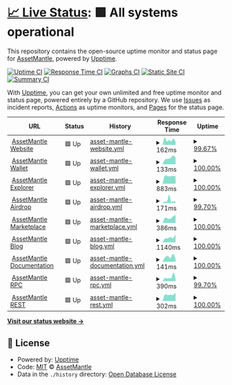 # [📈 Live Status](https://status.assetmantle.one): <!--live status--> **🟩 All systems operational**

This repository contains the open-source uptime monitor and status page for [AssetMantle](https://assetmantle.one), powered by [Upptime](https://github.com/upptime/upptime).

[![Uptime CI](https://github.com/AssetMantle/status/workflows/Uptime%20CI/badge.svg)](https://github.com/AssetMantle/status/actions?query=workflow%3A%22Uptime+CI%22)
[![Response Time CI](https://github.com/AssetMantle/status/workflows/Response%20Time%20CI/badge.svg)](https://github.com/AssetMantle/status/actions?query=workflow%3A%22Response+Time+CI%22)
[![Graphs CI](https://github.com/AssetMantle/status/workflows/Graphs%20CI/badge.svg)](https://github.com/AssetMantle/status/actions?query=workflow%3A%22Graphs+CI%22)
[![Static Site CI](https://github.com/AssetMantle/status/workflows/Static%20Site%20CI/badge.svg)](https://github.com/AssetMantle/status/actions?query=workflow%3A%22Static+Site+CI%22)
[![Summary CI](https://github.com/AssetMantle/status/workflows/Summary%20CI/badge.svg)](https://github.com/AssetMantle/status/actions?query=workflow%3A%22Summary+CI%22)

With [Upptime](https://upptime.js.org), you can get your own unlimited and free uptime monitor and status page, powered entirely by a GitHub repository. We use [Issues](https://github.com/AssetMantle/status/issues) as incident reports, [Actions](https://github.com/AssetMantle/status/actions) as uptime monitors, and [Pages](https://status.assetmantle.one) for the status page.

<!--start: status pages-->
<!-- This summary is generated by Upptime (https://github.com/upptime/upptime) -->
<!-- Do not edit this manually, your changes will be overwritten -->
<!-- prettier-ignore -->
| URL | Status | History | Response Time | Uptime |
| --- | ------ | ------- | ------------- | ------ |
| <img alt="" src="https://favicons.githubusercontent.com/assetmantle.one" height="13"> [AssetMantle Website](https://assetmantle.one) | 🟩 Up | [asset-mantle-website.yml](https://github.com/AssetMantle/status/commits/HEAD/history/asset-mantle-website.yml) | <details><summary><img alt="Response time graph" src="./graphs/asset-mantle-website/response-time-week.png" height="20"> 162ms</summary><br><a href="https://status.assetmantle.one/history/asset-mantle-website"><img alt="Response time 162" src="https://img.shields.io/endpoint?url=https%3A%2F%2Fraw.githubusercontent.com%2FAssetMantle%2Fstatus%2FHEAD%2Fapi%2Fasset-mantle-website%2Fresponse-time.json"></a><br><a href="https://status.assetmantle.one/history/asset-mantle-website"><img alt="24-hour response time 146" src="https://img.shields.io/endpoint?url=https%3A%2F%2Fraw.githubusercontent.com%2FAssetMantle%2Fstatus%2FHEAD%2Fapi%2Fasset-mantle-website%2Fresponse-time-day.json"></a><br><a href="https://status.assetmantle.one/history/asset-mantle-website"><img alt="7-day response time 162" src="https://img.shields.io/endpoint?url=https%3A%2F%2Fraw.githubusercontent.com%2FAssetMantle%2Fstatus%2FHEAD%2Fapi%2Fasset-mantle-website%2Fresponse-time-week.json"></a><br><a href="https://status.assetmantle.one/history/asset-mantle-website"><img alt="30-day response time 162" src="https://img.shields.io/endpoint?url=https%3A%2F%2Fraw.githubusercontent.com%2FAssetMantle%2Fstatus%2FHEAD%2Fapi%2Fasset-mantle-website%2Fresponse-time-month.json"></a><br><a href="https://status.assetmantle.one/history/asset-mantle-website"><img alt="1-year response time 162" src="https://img.shields.io/endpoint?url=https%3A%2F%2Fraw.githubusercontent.com%2FAssetMantle%2Fstatus%2FHEAD%2Fapi%2Fasset-mantle-website%2Fresponse-time-year.json"></a></details> | <details><summary><a href="https://status.assetmantle.one/history/asset-mantle-website">99.67%</a></summary><a href="https://status.assetmantle.one/history/asset-mantle-website"><img alt="All-time uptime 99.67%" src="https://img.shields.io/endpoint?url=https%3A%2F%2Fraw.githubusercontent.com%2FAssetMantle%2Fstatus%2FHEAD%2Fapi%2Fasset-mantle-website%2Fuptime.json"></a><br><a href="https://status.assetmantle.one/history/asset-mantle-website"><img alt="24-hour uptime 99.25%" src="https://img.shields.io/endpoint?url=https%3A%2F%2Fraw.githubusercontent.com%2FAssetMantle%2Fstatus%2FHEAD%2Fapi%2Fasset-mantle-website%2Fuptime-day.json"></a><br><a href="https://status.assetmantle.one/history/asset-mantle-website"><img alt="7-day uptime 99.67%" src="https://img.shields.io/endpoint?url=https%3A%2F%2Fraw.githubusercontent.com%2FAssetMantle%2Fstatus%2FHEAD%2Fapi%2Fasset-mantle-website%2Fuptime-week.json"></a><br><a href="https://status.assetmantle.one/history/asset-mantle-website"><img alt="30-day uptime 99.67%" src="https://img.shields.io/endpoint?url=https%3A%2F%2Fraw.githubusercontent.com%2FAssetMantle%2Fstatus%2FHEAD%2Fapi%2Fasset-mantle-website%2Fuptime-month.json"></a><br><a href="https://status.assetmantle.one/history/asset-mantle-website"><img alt="1-year uptime 99.67%" src="https://img.shields.io/endpoint?url=https%3A%2F%2Fraw.githubusercontent.com%2FAssetMantle%2Fstatus%2FHEAD%2Fapi%2Fasset-mantle-website%2Fuptime-year.json"></a></details>
| <img alt="" src="https://favicons.githubusercontent.com/wallet.assetmantle.one" height="13"> [AssetMantle Wallet](https://wallet.assetmantle.one) | 🟩 Up | [asset-mantle-wallet.yml](https://github.com/AssetMantle/status/commits/HEAD/history/asset-mantle-wallet.yml) | <details><summary><img alt="Response time graph" src="./graphs/asset-mantle-wallet/response-time-week.png" height="20"> 133ms</summary><br><a href="https://status.assetmantle.one/history/asset-mantle-wallet"><img alt="Response time 133" src="https://img.shields.io/endpoint?url=https%3A%2F%2Fraw.githubusercontent.com%2FAssetMantle%2Fstatus%2FHEAD%2Fapi%2Fasset-mantle-wallet%2Fresponse-time.json"></a><br><a href="https://status.assetmantle.one/history/asset-mantle-wallet"><img alt="24-hour response time 162" src="https://img.shields.io/endpoint?url=https%3A%2F%2Fraw.githubusercontent.com%2FAssetMantle%2Fstatus%2FHEAD%2Fapi%2Fasset-mantle-wallet%2Fresponse-time-day.json"></a><br><a href="https://status.assetmantle.one/history/asset-mantle-wallet"><img alt="7-day response time 133" src="https://img.shields.io/endpoint?url=https%3A%2F%2Fraw.githubusercontent.com%2FAssetMantle%2Fstatus%2FHEAD%2Fapi%2Fasset-mantle-wallet%2Fresponse-time-week.json"></a><br><a href="https://status.assetmantle.one/history/asset-mantle-wallet"><img alt="30-day response time 133" src="https://img.shields.io/endpoint?url=https%3A%2F%2Fraw.githubusercontent.com%2FAssetMantle%2Fstatus%2FHEAD%2Fapi%2Fasset-mantle-wallet%2Fresponse-time-month.json"></a><br><a href="https://status.assetmantle.one/history/asset-mantle-wallet"><img alt="1-year response time 133" src="https://img.shields.io/endpoint?url=https%3A%2F%2Fraw.githubusercontent.com%2FAssetMantle%2Fstatus%2FHEAD%2Fapi%2Fasset-mantle-wallet%2Fresponse-time-year.json"></a></details> | <details><summary><a href="https://status.assetmantle.one/history/asset-mantle-wallet">100.00%</a></summary><a href="https://status.assetmantle.one/history/asset-mantle-wallet"><img alt="All-time uptime 100.00%" src="https://img.shields.io/endpoint?url=https%3A%2F%2Fraw.githubusercontent.com%2FAssetMantle%2Fstatus%2FHEAD%2Fapi%2Fasset-mantle-wallet%2Fuptime.json"></a><br><a href="https://status.assetmantle.one/history/asset-mantle-wallet"><img alt="24-hour uptime 100.00%" src="https://img.shields.io/endpoint?url=https%3A%2F%2Fraw.githubusercontent.com%2FAssetMantle%2Fstatus%2FHEAD%2Fapi%2Fasset-mantle-wallet%2Fuptime-day.json"></a><br><a href="https://status.assetmantle.one/history/asset-mantle-wallet"><img alt="7-day uptime 100.00%" src="https://img.shields.io/endpoint?url=https%3A%2F%2Fraw.githubusercontent.com%2FAssetMantle%2Fstatus%2FHEAD%2Fapi%2Fasset-mantle-wallet%2Fuptime-week.json"></a><br><a href="https://status.assetmantle.one/history/asset-mantle-wallet"><img alt="30-day uptime 100.00%" src="https://img.shields.io/endpoint?url=https%3A%2F%2Fraw.githubusercontent.com%2FAssetMantle%2Fstatus%2FHEAD%2Fapi%2Fasset-mantle-wallet%2Fuptime-month.json"></a><br><a href="https://status.assetmantle.one/history/asset-mantle-wallet"><img alt="1-year uptime 100.00%" src="https://img.shields.io/endpoint?url=https%3A%2F%2Fraw.githubusercontent.com%2FAssetMantle%2Fstatus%2FHEAD%2Fapi%2Fasset-mantle-wallet%2Fuptime-year.json"></a></details>
| <img alt="" src="https://favicons.githubusercontent.com/explorer.assetmantle.one" height="13"> [AssetMantle Explorer](https://explorer.assetmantle.one) | 🟩 Up | [asset-mantle-explorer.yml](https://github.com/AssetMantle/status/commits/HEAD/history/asset-mantle-explorer.yml) | <details><summary><img alt="Response time graph" src="./graphs/asset-mantle-explorer/response-time-week.png" height="20"> 883ms</summary><br><a href="https://status.assetmantle.one/history/asset-mantle-explorer"><img alt="Response time 883" src="https://img.shields.io/endpoint?url=https%3A%2F%2Fraw.githubusercontent.com%2FAssetMantle%2Fstatus%2FHEAD%2Fapi%2Fasset-mantle-explorer%2Fresponse-time.json"></a><br><a href="https://status.assetmantle.one/history/asset-mantle-explorer"><img alt="24-hour response time 873" src="https://img.shields.io/endpoint?url=https%3A%2F%2Fraw.githubusercontent.com%2FAssetMantle%2Fstatus%2FHEAD%2Fapi%2Fasset-mantle-explorer%2Fresponse-time-day.json"></a><br><a href="https://status.assetmantle.one/history/asset-mantle-explorer"><img alt="7-day response time 883" src="https://img.shields.io/endpoint?url=https%3A%2F%2Fraw.githubusercontent.com%2FAssetMantle%2Fstatus%2FHEAD%2Fapi%2Fasset-mantle-explorer%2Fresponse-time-week.json"></a><br><a href="https://status.assetmantle.one/history/asset-mantle-explorer"><img alt="30-day response time 883" src="https://img.shields.io/endpoint?url=https%3A%2F%2Fraw.githubusercontent.com%2FAssetMantle%2Fstatus%2FHEAD%2Fapi%2Fasset-mantle-explorer%2Fresponse-time-month.json"></a><br><a href="https://status.assetmantle.one/history/asset-mantle-explorer"><img alt="1-year response time 883" src="https://img.shields.io/endpoint?url=https%3A%2F%2Fraw.githubusercontent.com%2FAssetMantle%2Fstatus%2FHEAD%2Fapi%2Fasset-mantle-explorer%2Fresponse-time-year.json"></a></details> | <details><summary><a href="https://status.assetmantle.one/history/asset-mantle-explorer">100.00%</a></summary><a href="https://status.assetmantle.one/history/asset-mantle-explorer"><img alt="All-time uptime 100.00%" src="https://img.shields.io/endpoint?url=https%3A%2F%2Fraw.githubusercontent.com%2FAssetMantle%2Fstatus%2FHEAD%2Fapi%2Fasset-mantle-explorer%2Fuptime.json"></a><br><a href="https://status.assetmantle.one/history/asset-mantle-explorer"><img alt="24-hour uptime 100.00%" src="https://img.shields.io/endpoint?url=https%3A%2F%2Fraw.githubusercontent.com%2FAssetMantle%2Fstatus%2FHEAD%2Fapi%2Fasset-mantle-explorer%2Fuptime-day.json"></a><br><a href="https://status.assetmantle.one/history/asset-mantle-explorer"><img alt="7-day uptime 100.00%" src="https://img.shields.io/endpoint?url=https%3A%2F%2Fraw.githubusercontent.com%2FAssetMantle%2Fstatus%2FHEAD%2Fapi%2Fasset-mantle-explorer%2Fuptime-week.json"></a><br><a href="https://status.assetmantle.one/history/asset-mantle-explorer"><img alt="30-day uptime 100.00%" src="https://img.shields.io/endpoint?url=https%3A%2F%2Fraw.githubusercontent.com%2FAssetMantle%2Fstatus%2FHEAD%2Fapi%2Fasset-mantle-explorer%2Fuptime-month.json"></a><br><a href="https://status.assetmantle.one/history/asset-mantle-explorer"><img alt="1-year uptime 100.00%" src="https://img.shields.io/endpoint?url=https%3A%2F%2Fraw.githubusercontent.com%2FAssetMantle%2Fstatus%2FHEAD%2Fapi%2Fasset-mantle-explorer%2Fuptime-year.json"></a></details>
| <img alt="" src="https://favicons.githubusercontent.com/airdrop.assetmantle.one" height="13"> [AssetMantle Airdrop](https://airdrop.assetmantle.one) | 🟩 Up | [asset-mantle-airdrop.yml](https://github.com/AssetMantle/status/commits/HEAD/history/asset-mantle-airdrop.yml) | <details><summary><img alt="Response time graph" src="./graphs/asset-mantle-airdrop/response-time-week.png" height="20"> 171ms</summary><br><a href="https://status.assetmantle.one/history/asset-mantle-airdrop"><img alt="Response time 171" src="https://img.shields.io/endpoint?url=https%3A%2F%2Fraw.githubusercontent.com%2FAssetMantle%2Fstatus%2FHEAD%2Fapi%2Fasset-mantle-airdrop%2Fresponse-time.json"></a><br><a href="https://status.assetmantle.one/history/asset-mantle-airdrop"><img alt="24-hour response time 92" src="https://img.shields.io/endpoint?url=https%3A%2F%2Fraw.githubusercontent.com%2FAssetMantle%2Fstatus%2FHEAD%2Fapi%2Fasset-mantle-airdrop%2Fresponse-time-day.json"></a><br><a href="https://status.assetmantle.one/history/asset-mantle-airdrop"><img alt="7-day response time 171" src="https://img.shields.io/endpoint?url=https%3A%2F%2Fraw.githubusercontent.com%2FAssetMantle%2Fstatus%2FHEAD%2Fapi%2Fasset-mantle-airdrop%2Fresponse-time-week.json"></a><br><a href="https://status.assetmantle.one/history/asset-mantle-airdrop"><img alt="30-day response time 171" src="https://img.shields.io/endpoint?url=https%3A%2F%2Fraw.githubusercontent.com%2FAssetMantle%2Fstatus%2FHEAD%2Fapi%2Fasset-mantle-airdrop%2Fresponse-time-month.json"></a><br><a href="https://status.assetmantle.one/history/asset-mantle-airdrop"><img alt="1-year response time 171" src="https://img.shields.io/endpoint?url=https%3A%2F%2Fraw.githubusercontent.com%2FAssetMantle%2Fstatus%2FHEAD%2Fapi%2Fasset-mantle-airdrop%2Fresponse-time-year.json"></a></details> | <details><summary><a href="https://status.assetmantle.one/history/asset-mantle-airdrop">99.70%</a></summary><a href="https://status.assetmantle.one/history/asset-mantle-airdrop"><img alt="All-time uptime 99.70%" src="https://img.shields.io/endpoint?url=https%3A%2F%2Fraw.githubusercontent.com%2FAssetMantle%2Fstatus%2FHEAD%2Fapi%2Fasset-mantle-airdrop%2Fuptime.json"></a><br><a href="https://status.assetmantle.one/history/asset-mantle-airdrop"><img alt="24-hour uptime 99.33%" src="https://img.shields.io/endpoint?url=https%3A%2F%2Fraw.githubusercontent.com%2FAssetMantle%2Fstatus%2FHEAD%2Fapi%2Fasset-mantle-airdrop%2Fuptime-day.json"></a><br><a href="https://status.assetmantle.one/history/asset-mantle-airdrop"><img alt="7-day uptime 99.70%" src="https://img.shields.io/endpoint?url=https%3A%2F%2Fraw.githubusercontent.com%2FAssetMantle%2Fstatus%2FHEAD%2Fapi%2Fasset-mantle-airdrop%2Fuptime-week.json"></a><br><a href="https://status.assetmantle.one/history/asset-mantle-airdrop"><img alt="30-day uptime 99.70%" src="https://img.shields.io/endpoint?url=https%3A%2F%2Fraw.githubusercontent.com%2FAssetMantle%2Fstatus%2FHEAD%2Fapi%2Fasset-mantle-airdrop%2Fuptime-month.json"></a><br><a href="https://status.assetmantle.one/history/asset-mantle-airdrop"><img alt="1-year uptime 99.70%" src="https://img.shields.io/endpoint?url=https%3A%2F%2Fraw.githubusercontent.com%2FAssetMantle%2Fstatus%2FHEAD%2Fapi%2Fasset-mantle-airdrop%2Fuptime-year.json"></a></details>
| <img alt="" src="https://favicons.githubusercontent.com/marketplace.assetmantle.one" height="13"> [AssetMantle Marketplace](https://marketplace.assetmantle.one) | 🟩 Up | [asset-mantle-marketplace.yml](https://github.com/AssetMantle/status/commits/HEAD/history/asset-mantle-marketplace.yml) | <details><summary><img alt="Response time graph" src="./graphs/asset-mantle-marketplace/response-time-week.png" height="20"> 386ms</summary><br><a href="https://status.assetmantle.one/history/asset-mantle-marketplace"><img alt="Response time 386" src="https://img.shields.io/endpoint?url=https%3A%2F%2Fraw.githubusercontent.com%2FAssetMantle%2Fstatus%2FHEAD%2Fapi%2Fasset-mantle-marketplace%2Fresponse-time.json"></a><br><a href="https://status.assetmantle.one/history/asset-mantle-marketplace"><img alt="24-hour response time 493" src="https://img.shields.io/endpoint?url=https%3A%2F%2Fraw.githubusercontent.com%2FAssetMantle%2Fstatus%2FHEAD%2Fapi%2Fasset-mantle-marketplace%2Fresponse-time-day.json"></a><br><a href="https://status.assetmantle.one/history/asset-mantle-marketplace"><img alt="7-day response time 386" src="https://img.shields.io/endpoint?url=https%3A%2F%2Fraw.githubusercontent.com%2FAssetMantle%2Fstatus%2FHEAD%2Fapi%2Fasset-mantle-marketplace%2Fresponse-time-week.json"></a><br><a href="https://status.assetmantle.one/history/asset-mantle-marketplace"><img alt="30-day response time 386" src="https://img.shields.io/endpoint?url=https%3A%2F%2Fraw.githubusercontent.com%2FAssetMantle%2Fstatus%2FHEAD%2Fapi%2Fasset-mantle-marketplace%2Fresponse-time-month.json"></a><br><a href="https://status.assetmantle.one/history/asset-mantle-marketplace"><img alt="1-year response time 386" src="https://img.shields.io/endpoint?url=https%3A%2F%2Fraw.githubusercontent.com%2FAssetMantle%2Fstatus%2FHEAD%2Fapi%2Fasset-mantle-marketplace%2Fresponse-time-year.json"></a></details> | <details><summary><a href="https://status.assetmantle.one/history/asset-mantle-marketplace">100.00%</a></summary><a href="https://status.assetmantle.one/history/asset-mantle-marketplace"><img alt="All-time uptime 100.00%" src="https://img.shields.io/endpoint?url=https%3A%2F%2Fraw.githubusercontent.com%2FAssetMantle%2Fstatus%2FHEAD%2Fapi%2Fasset-mantle-marketplace%2Fuptime.json"></a><br><a href="https://status.assetmantle.one/history/asset-mantle-marketplace"><img alt="24-hour uptime 100.00%" src="https://img.shields.io/endpoint?url=https%3A%2F%2Fraw.githubusercontent.com%2FAssetMantle%2Fstatus%2FHEAD%2Fapi%2Fasset-mantle-marketplace%2Fuptime-day.json"></a><br><a href="https://status.assetmantle.one/history/asset-mantle-marketplace"><img alt="7-day uptime 100.00%" src="https://img.shields.io/endpoint?url=https%3A%2F%2Fraw.githubusercontent.com%2FAssetMantle%2Fstatus%2FHEAD%2Fapi%2Fasset-mantle-marketplace%2Fuptime-week.json"></a><br><a href="https://status.assetmantle.one/history/asset-mantle-marketplace"><img alt="30-day uptime 100.00%" src="https://img.shields.io/endpoint?url=https%3A%2F%2Fraw.githubusercontent.com%2FAssetMantle%2Fstatus%2FHEAD%2Fapi%2Fasset-mantle-marketplace%2Fuptime-month.json"></a><br><a href="https://status.assetmantle.one/history/asset-mantle-marketplace"><img alt="1-year uptime 100.00%" src="https://img.shields.io/endpoint?url=https%3A%2F%2Fraw.githubusercontent.com%2FAssetMantle%2Fstatus%2FHEAD%2Fapi%2Fasset-mantle-marketplace%2Fuptime-year.json"></a></details>
| <img alt="" src="https://favicons.githubusercontent.com/blog.assetmantle.one" height="13"> [AssetMantle Blog](https://blog.assetmantle.one) | 🟩 Up | [asset-mantle-blog.yml](https://github.com/AssetMantle/status/commits/HEAD/history/asset-mantle-blog.yml) | <details><summary><img alt="Response time graph" src="./graphs/asset-mantle-blog/response-time-week.png" height="20"> 1140ms</summary><br><a href="https://status.assetmantle.one/history/asset-mantle-blog"><img alt="Response time 1140" src="https://img.shields.io/endpoint?url=https%3A%2F%2Fraw.githubusercontent.com%2FAssetMantle%2Fstatus%2FHEAD%2Fapi%2Fasset-mantle-blog%2Fresponse-time.json"></a><br><a href="https://status.assetmantle.one/history/asset-mantle-blog"><img alt="24-hour response time 1368" src="https://img.shields.io/endpoint?url=https%3A%2F%2Fraw.githubusercontent.com%2FAssetMantle%2Fstatus%2FHEAD%2Fapi%2Fasset-mantle-blog%2Fresponse-time-day.json"></a><br><a href="https://status.assetmantle.one/history/asset-mantle-blog"><img alt="7-day response time 1140" src="https://img.shields.io/endpoint?url=https%3A%2F%2Fraw.githubusercontent.com%2FAssetMantle%2Fstatus%2FHEAD%2Fapi%2Fasset-mantle-blog%2Fresponse-time-week.json"></a><br><a href="https://status.assetmantle.one/history/asset-mantle-blog"><img alt="30-day response time 1140" src="https://img.shields.io/endpoint?url=https%3A%2F%2Fraw.githubusercontent.com%2FAssetMantle%2Fstatus%2FHEAD%2Fapi%2Fasset-mantle-blog%2Fresponse-time-month.json"></a><br><a href="https://status.assetmantle.one/history/asset-mantle-blog"><img alt="1-year response time 1140" src="https://img.shields.io/endpoint?url=https%3A%2F%2Fraw.githubusercontent.com%2FAssetMantle%2Fstatus%2FHEAD%2Fapi%2Fasset-mantle-blog%2Fresponse-time-year.json"></a></details> | <details><summary><a href="https://status.assetmantle.one/history/asset-mantle-blog">100.00%</a></summary><a href="https://status.assetmantle.one/history/asset-mantle-blog"><img alt="All-time uptime 100.00%" src="https://img.shields.io/endpoint?url=https%3A%2F%2Fraw.githubusercontent.com%2FAssetMantle%2Fstatus%2FHEAD%2Fapi%2Fasset-mantle-blog%2Fuptime.json"></a><br><a href="https://status.assetmantle.one/history/asset-mantle-blog"><img alt="24-hour uptime 100.00%" src="https://img.shields.io/endpoint?url=https%3A%2F%2Fraw.githubusercontent.com%2FAssetMantle%2Fstatus%2FHEAD%2Fapi%2Fasset-mantle-blog%2Fuptime-day.json"></a><br><a href="https://status.assetmantle.one/history/asset-mantle-blog"><img alt="7-day uptime 100.00%" src="https://img.shields.io/endpoint?url=https%3A%2F%2Fraw.githubusercontent.com%2FAssetMantle%2Fstatus%2FHEAD%2Fapi%2Fasset-mantle-blog%2Fuptime-week.json"></a><br><a href="https://status.assetmantle.one/history/asset-mantle-blog"><img alt="30-day uptime 100.00%" src="https://img.shields.io/endpoint?url=https%3A%2F%2Fraw.githubusercontent.com%2FAssetMantle%2Fstatus%2FHEAD%2Fapi%2Fasset-mantle-blog%2Fuptime-month.json"></a><br><a href="https://status.assetmantle.one/history/asset-mantle-blog"><img alt="1-year uptime 100.00%" src="https://img.shields.io/endpoint?url=https%3A%2F%2Fraw.githubusercontent.com%2FAssetMantle%2Fstatus%2FHEAD%2Fapi%2Fasset-mantle-blog%2Fuptime-year.json"></a></details>
| <img alt="" src="https://favicons.githubusercontent.com/docs.assetmantle.one" height="13"> [AssetMantle Documentation](https://docs.assetmantle.one) | 🟩 Up | [asset-mantle-documentation.yml](https://github.com/AssetMantle/status/commits/HEAD/history/asset-mantle-documentation.yml) | <details><summary><img alt="Response time graph" src="./graphs/asset-mantle-documentation/response-time-week.png" height="20"> 141ms</summary><br><a href="https://status.assetmantle.one/history/asset-mantle-documentation"><img alt="Response time 141" src="https://img.shields.io/endpoint?url=https%3A%2F%2Fraw.githubusercontent.com%2FAssetMantle%2Fstatus%2FHEAD%2Fapi%2Fasset-mantle-documentation%2Fresponse-time.json"></a><br><a href="https://status.assetmantle.one/history/asset-mantle-documentation"><img alt="24-hour response time 156" src="https://img.shields.io/endpoint?url=https%3A%2F%2Fraw.githubusercontent.com%2FAssetMantle%2Fstatus%2FHEAD%2Fapi%2Fasset-mantle-documentation%2Fresponse-time-day.json"></a><br><a href="https://status.assetmantle.one/history/asset-mantle-documentation"><img alt="7-day response time 141" src="https://img.shields.io/endpoint?url=https%3A%2F%2Fraw.githubusercontent.com%2FAssetMantle%2Fstatus%2FHEAD%2Fapi%2Fasset-mantle-documentation%2Fresponse-time-week.json"></a><br><a href="https://status.assetmantle.one/history/asset-mantle-documentation"><img alt="30-day response time 141" src="https://img.shields.io/endpoint?url=https%3A%2F%2Fraw.githubusercontent.com%2FAssetMantle%2Fstatus%2FHEAD%2Fapi%2Fasset-mantle-documentation%2Fresponse-time-month.json"></a><br><a href="https://status.assetmantle.one/history/asset-mantle-documentation"><img alt="1-year response time 141" src="https://img.shields.io/endpoint?url=https%3A%2F%2Fraw.githubusercontent.com%2FAssetMantle%2Fstatus%2FHEAD%2Fapi%2Fasset-mantle-documentation%2Fresponse-time-year.json"></a></details> | <details><summary><a href="https://status.assetmantle.one/history/asset-mantle-documentation">100.00%</a></summary><a href="https://status.assetmantle.one/history/asset-mantle-documentation"><img alt="All-time uptime 100.00%" src="https://img.shields.io/endpoint?url=https%3A%2F%2Fraw.githubusercontent.com%2FAssetMantle%2Fstatus%2FHEAD%2Fapi%2Fasset-mantle-documentation%2Fuptime.json"></a><br><a href="https://status.assetmantle.one/history/asset-mantle-documentation"><img alt="24-hour uptime 100.00%" src="https://img.shields.io/endpoint?url=https%3A%2F%2Fraw.githubusercontent.com%2FAssetMantle%2Fstatus%2FHEAD%2Fapi%2Fasset-mantle-documentation%2Fuptime-day.json"></a><br><a href="https://status.assetmantle.one/history/asset-mantle-documentation"><img alt="7-day uptime 100.00%" src="https://img.shields.io/endpoint?url=https%3A%2F%2Fraw.githubusercontent.com%2FAssetMantle%2Fstatus%2FHEAD%2Fapi%2Fasset-mantle-documentation%2Fuptime-week.json"></a><br><a href="https://status.assetmantle.one/history/asset-mantle-documentation"><img alt="30-day uptime 100.00%" src="https://img.shields.io/endpoint?url=https%3A%2F%2Fraw.githubusercontent.com%2FAssetMantle%2Fstatus%2FHEAD%2Fapi%2Fasset-mantle-documentation%2Fuptime-month.json"></a><br><a href="https://status.assetmantle.one/history/asset-mantle-documentation"><img alt="1-year uptime 100.00%" src="https://img.shields.io/endpoint?url=https%3A%2F%2Fraw.githubusercontent.com%2FAssetMantle%2Fstatus%2FHEAD%2Fapi%2Fasset-mantle-documentation%2Fuptime-year.json"></a></details>
| <img alt="" src="https://favicons.githubusercontent.com/rpc.assetmantle.one" height="13"> [AssetMantle RPC](https://rpc.assetmantle.one/net_info) | 🟩 Up | [asset-mantle-rpc.yml](https://github.com/AssetMantle/status/commits/HEAD/history/asset-mantle-rpc.yml) | <details><summary><img alt="Response time graph" src="./graphs/asset-mantle-rpc/response-time-week.png" height="20"> 390ms</summary><br><a href="https://status.assetmantle.one/history/asset-mantle-rpc"><img alt="Response time 390" src="https://img.shields.io/endpoint?url=https%3A%2F%2Fraw.githubusercontent.com%2FAssetMantle%2Fstatus%2FHEAD%2Fapi%2Fasset-mantle-rpc%2Fresponse-time.json"></a><br><a href="https://status.assetmantle.one/history/asset-mantle-rpc"><img alt="24-hour response time 475" src="https://img.shields.io/endpoint?url=https%3A%2F%2Fraw.githubusercontent.com%2FAssetMantle%2Fstatus%2FHEAD%2Fapi%2Fasset-mantle-rpc%2Fresponse-time-day.json"></a><br><a href="https://status.assetmantle.one/history/asset-mantle-rpc"><img alt="7-day response time 390" src="https://img.shields.io/endpoint?url=https%3A%2F%2Fraw.githubusercontent.com%2FAssetMantle%2Fstatus%2FHEAD%2Fapi%2Fasset-mantle-rpc%2Fresponse-time-week.json"></a><br><a href="https://status.assetmantle.one/history/asset-mantle-rpc"><img alt="30-day response time 390" src="https://img.shields.io/endpoint?url=https%3A%2F%2Fraw.githubusercontent.com%2FAssetMantle%2Fstatus%2FHEAD%2Fapi%2Fasset-mantle-rpc%2Fresponse-time-month.json"></a><br><a href="https://status.assetmantle.one/history/asset-mantle-rpc"><img alt="1-year response time 390" src="https://img.shields.io/endpoint?url=https%3A%2F%2Fraw.githubusercontent.com%2FAssetMantle%2Fstatus%2FHEAD%2Fapi%2Fasset-mantle-rpc%2Fresponse-time-year.json"></a></details> | <details><summary><a href="https://status.assetmantle.one/history/asset-mantle-rpc">99.70%</a></summary><a href="https://status.assetmantle.one/history/asset-mantle-rpc"><img alt="All-time uptime 99.70%" src="https://img.shields.io/endpoint?url=https%3A%2F%2Fraw.githubusercontent.com%2FAssetMantle%2Fstatus%2FHEAD%2Fapi%2Fasset-mantle-rpc%2Fuptime.json"></a><br><a href="https://status.assetmantle.one/history/asset-mantle-rpc"><img alt="24-hour uptime 99.33%" src="https://img.shields.io/endpoint?url=https%3A%2F%2Fraw.githubusercontent.com%2FAssetMantle%2Fstatus%2FHEAD%2Fapi%2Fasset-mantle-rpc%2Fuptime-day.json"></a><br><a href="https://status.assetmantle.one/history/asset-mantle-rpc"><img alt="7-day uptime 99.70%" src="https://img.shields.io/endpoint?url=https%3A%2F%2Fraw.githubusercontent.com%2FAssetMantle%2Fstatus%2FHEAD%2Fapi%2Fasset-mantle-rpc%2Fuptime-week.json"></a><br><a href="https://status.assetmantle.one/history/asset-mantle-rpc"><img alt="30-day uptime 99.70%" src="https://img.shields.io/endpoint?url=https%3A%2F%2Fraw.githubusercontent.com%2FAssetMantle%2Fstatus%2FHEAD%2Fapi%2Fasset-mantle-rpc%2Fuptime-month.json"></a><br><a href="https://status.assetmantle.one/history/asset-mantle-rpc"><img alt="1-year uptime 99.70%" src="https://img.shields.io/endpoint?url=https%3A%2F%2Fraw.githubusercontent.com%2FAssetMantle%2Fstatus%2FHEAD%2Fapi%2Fasset-mantle-rpc%2Fuptime-year.json"></a></details>
| <img alt="" src="https://favicons.githubusercontent.com/rest.assetmantle.one" height="13"> [AssetMantle REST](https://rest.assetmantle.one/node_info) | 🟩 Up | [asset-mantle-rest.yml](https://github.com/AssetMantle/status/commits/HEAD/history/asset-mantle-rest.yml) | <details><summary><img alt="Response time graph" src="./graphs/asset-mantle-rest/response-time-week.png" height="20"> 302ms</summary><br><a href="https://status.assetmantle.one/history/asset-mantle-rest"><img alt="Response time 302" src="https://img.shields.io/endpoint?url=https%3A%2F%2Fraw.githubusercontent.com%2FAssetMantle%2Fstatus%2FHEAD%2Fapi%2Fasset-mantle-rest%2Fresponse-time.json"></a><br><a href="https://status.assetmantle.one/history/asset-mantle-rest"><img alt="24-hour response time 327" src="https://img.shields.io/endpoint?url=https%3A%2F%2Fraw.githubusercontent.com%2FAssetMantle%2Fstatus%2FHEAD%2Fapi%2Fasset-mantle-rest%2Fresponse-time-day.json"></a><br><a href="https://status.assetmantle.one/history/asset-mantle-rest"><img alt="7-day response time 302" src="https://img.shields.io/endpoint?url=https%3A%2F%2Fraw.githubusercontent.com%2FAssetMantle%2Fstatus%2FHEAD%2Fapi%2Fasset-mantle-rest%2Fresponse-time-week.json"></a><br><a href="https://status.assetmantle.one/history/asset-mantle-rest"><img alt="30-day response time 302" src="https://img.shields.io/endpoint?url=https%3A%2F%2Fraw.githubusercontent.com%2FAssetMantle%2Fstatus%2FHEAD%2Fapi%2Fasset-mantle-rest%2Fresponse-time-month.json"></a><br><a href="https://status.assetmantle.one/history/asset-mantle-rest"><img alt="1-year response time 302" src="https://img.shields.io/endpoint?url=https%3A%2F%2Fraw.githubusercontent.com%2FAssetMantle%2Fstatus%2FHEAD%2Fapi%2Fasset-mantle-rest%2Fresponse-time-year.json"></a></details> | <details><summary><a href="https://status.assetmantle.one/history/asset-mantle-rest">100.00%</a></summary><a href="https://status.assetmantle.one/history/asset-mantle-rest"><img alt="All-time uptime 100.00%" src="https://img.shields.io/endpoint?url=https%3A%2F%2Fraw.githubusercontent.com%2FAssetMantle%2Fstatus%2FHEAD%2Fapi%2Fasset-mantle-rest%2Fuptime.json"></a><br><a href="https://status.assetmantle.one/history/asset-mantle-rest"><img alt="24-hour uptime 100.00%" src="https://img.shields.io/endpoint?url=https%3A%2F%2Fraw.githubusercontent.com%2FAssetMantle%2Fstatus%2FHEAD%2Fapi%2Fasset-mantle-rest%2Fuptime-day.json"></a><br><a href="https://status.assetmantle.one/history/asset-mantle-rest"><img alt="7-day uptime 100.00%" src="https://img.shields.io/endpoint?url=https%3A%2F%2Fraw.githubusercontent.com%2FAssetMantle%2Fstatus%2FHEAD%2Fapi%2Fasset-mantle-rest%2Fuptime-week.json"></a><br><a href="https://status.assetmantle.one/history/asset-mantle-rest"><img alt="30-day uptime 100.00%" src="https://img.shields.io/endpoint?url=https%3A%2F%2Fraw.githubusercontent.com%2FAssetMantle%2Fstatus%2FHEAD%2Fapi%2Fasset-mantle-rest%2Fuptime-month.json"></a><br><a href="https://status.assetmantle.one/history/asset-mantle-rest"><img alt="1-year uptime 100.00%" src="https://img.shields.io/endpoint?url=https%3A%2F%2Fraw.githubusercontent.com%2FAssetMantle%2Fstatus%2FHEAD%2Fapi%2Fasset-mantle-rest%2Fuptime-year.json"></a></details>

<!--end: status pages-->

[**Visit our status website →**](https://status.assetmantle.one)

## 📄 License

- Powered by: [Upptime](https://github.com/upptime/upptime)
- Code: [MIT](./LICENSE) © [AssetMantle](https://assetmantle.one)
- Data in the `./history` directory: [Open Database License](https://opendatacommons.org/licenses/odbl/1-0/)
